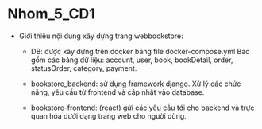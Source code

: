 # Nhom_5_CD1
- Giới thiệu nội dung xây dựng trang webbookstore: 
  + DB: được xây dựng trên docker bằng file docker-compose.yml
    Bao gồm các bảng dữ liệu: account, user, book, bookDetail, order, statusOrder, category, payment.

  + bookstore_backend: sử dụng framework django. Xử lý các chức năng, yêu cầu từ frontend và cập nhật vào database. 

  + bookstore-frontend: (react) gửi các yêu cầu tới cho backend và trực quan hóa dưới dạng trang web cho người dùng.